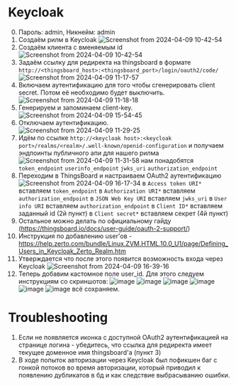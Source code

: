 # Keycloak
0. Пароль: admin, Никнейм: admin
1. Создаём рилм в Keycloak 
![Screenshot from 2024-04-09 10-42-54](https://github.com/Nypiaka/Basalt/assets/98625721/d2ccf28c-dc3a-4157-ab18-449e45b6608e)
2. Создаём клиента с вменяемым id
![Screenshot from 2024-04-09 10-42-54](https://github.com/Nypiaka/Basalt/assets/98625721/1c2289fd-b019-4502-abc4-561da065799a)
3. Задаём ссылку для редиректа на thingsboard в формате ```http://<thingsboard_host>:<thingsboard_port>/login/oauth2/code/```
![Screenshot from 2024-04-09 11-17-57](https://github.com/Nypiaka/Basalt/assets/98625721/73fcbc91-ed1e-4650-b1ac-edd655dcaf80)
4. Включаем аутентификацию для того чтобы сгенерировать client secret. Потом её необходимо будет выключить.
![Screenshot from 2024-04-09 11-18-18](https://github.com/Nypiaka/Basalt/assets/98625721/17c2834f-e6c8-4499-8819-121a505de382)
5. Генерируем и запоминаем client-key. 
![Screenshot from 2024-04-09 15-54-45](https://github.com/Nypiaka/Basalt/assets/98625721/6122aba4-a1f9-488c-b7fc-3d51f6fdf9be)
6. Отключаем аутентификацию.
![Screenshot from 2024-04-09 11-29-25](https://github.com/Nypiaka/Basalt/assets/98625721/3e88f9c9-6400-4dcb-980b-a5c0c03d75c6)
7. Идём по ссылке ```http://<keycloak host>:<keycloak port>/realms/<realm>/.well-known/openid-configuration``` и получаем эндпоинты публичного апи для нашего рилма
![Screenshot from 2024-04-09 11-31-58](https://github.com/Nypiaka/Basalt/assets/98625721/a8e0d662-ae4c-46c3-b765-4f669e125447)
нам понадобятся
```token_endpoint```
```userinfo_endpoint```
```jwks_uri```
```authorization_endpoint```
8. Переходим в ThingsBoard и настраиваем OAuth2 аутентификацию
![Screenshot from 2024-04-09 16-17-34](https://github.com/Nypiaka/Basalt/assets/98625721/3de30edb-c2a2-4869-834c-0a9425d02e5f)
в ```Access token URI*``` вставляем ```token_endpoint```
в ```Authorization URI*``` вставляем ```authorization_endpoint```
в ```JSON Web Key URI``` вставляем ```jwks_uri```
в ```User info URI``` вставляем ```authorization_endpoint```
в ```Client ID*``` вставляем заданный id (2й пункт)
в ```Client secret*``` вставляем секрет (4й пункт)
9. Остальное можно делать по официальному гайду (https://thingsboard.io/docs/user-guide/oauth-2-support/)
10. Инструкция по добавлению user'ов - https://help.zerto.com/bundle/Linux.ZVM.HTML.10.0_U1/page/Defining_Users_in_Keycloak_Zerto_Realm.htm
11. Утверждается что после этого появится возможность входа через Keycloak
![Screenshot from 2024-04-09 16-39-16](https://github.com/Nypiaka/Basalt/assets/98625721/6e70dac5-c6f4-4d3f-ba3e-2ad922bd4afb)
12. Теперь добавим кастомное поле user_id. Для этого следуем инструкциям со скриншотов:
![image](https://github.com/Nypiaka/Basalt/assets/98625721/0e4b7a94-610d-4271-abb6-dd7ca4d45ecf)
![image](https://github.com/Nypiaka/Basalt/assets/98625721/9396c241-90c0-4140-b5ad-c8157daef05f)
![image](https://github.com/Nypiaka/Basalt/assets/98625721/1eca18bd-f5fb-485e-928d-072edfb50af2)
![image](https://github.com/Nypiaka/Basalt/assets/98625721/3a18fa29-9e69-48d5-a4bd-50923804b6c4)
![image](https://github.com/Nypiaka/Basalt/assets/98625721/fd07d9b3-1fe5-4401-bf6b-429e6322b3b4)
![image](https://github.com/Nypiaka/Basalt/assets/98625721/46059305-761e-4a6e-93a9-6b498315c588)
всё сохраняем.

# Troubleshooting
1. Если не появляется иконка с доступной OAuth2 аутентификацией на странице логина - убедитесь, что ссылка для редиректа имеет текущее доменное имя thingsboard'a (пункт 3)
2. В ходе попыток авторизации через Keycloak был пофикшен баг с гонкой потоков во время авторизации, который приводил к появлению дубликатов в бд и как следствие выбрасыванию ошибки.
